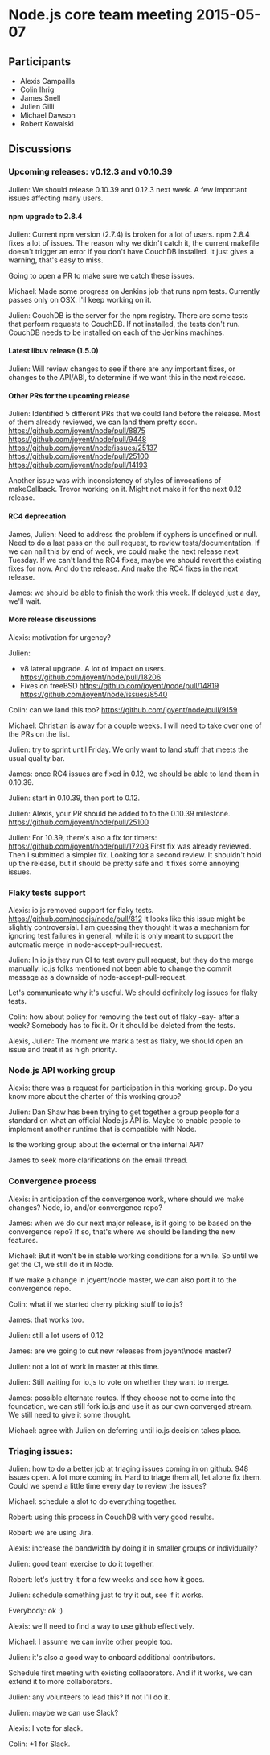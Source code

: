 # Node.js core team meeting 2015-05-07

## Participants

* Alexis Campailla
* Colin Ihrig
* James Snell
* Julien Gilli
* Michael Dawson
* Robert Kowalski


## Discussions

### Upcoming releases: v0.12.3 and v0.10.39

Julien: We should release 0.10.39 and 0.12.3 next week. A few important issues
affecting many users.

#### npm upgrade to 2.8.4
Julien:
Current npm version (2.7.4) is broken for a lot of users. npm 2.8.4 fixes a
lot of issues.
The reason why we didn't catch it, the current makefile doesn't trigger an
error if you don't have CouchDB installed. It just gives a warning, that's
easy to miss.


Going to open a PR to make sure we catch these issues.

Michael:
Made some progress on Jenkins job that runs npm tests. Currently passes
only on OSX. I'll keep working on it.

Julien:
CouchDB is the server for the npm registry. There are some tests that perform
requests to CouchDB. If not installed, the tests don't run.
CouchDB needs to be installed on each of the Jenkins machines.

#### Latest libuv release (1.5.0)

Julien:
Will review changes to see if there are any important fixes, or changes to
the API/ABI, to determine if we want this in the next release.


#### Other PRs for the upcoming release

Julien: Identified 5 different PRs that we could land before the release.
Most of them already reviewed, we can land them pretty soon.
https://github.com/joyent/node/pull/8875
https://github.com/joyent/node/pull/9448
https://github.com/joyent/node/issues/25137
https://github.com/joyent/node/pull/25100
https://github.com/joyent/node/pull/14193

Another issue was with inconsistency of styles of invocations of makeCallback.
Trevor working on it. Might not make it for the next 0.12 release.

#### RC4 deprecation
James, Julien:
Need to address the problem if cyphers is undefined or null.
Need to do a last pass on the pull request, to review tests/documentation.
If we can nail this by end of week, we could make the next release next Tuesday.
If we can't land the RC4 fixes, maybe we should revert the existing fixes for
now. And do the release. And make the RC4 fixes in the next release.

James: we should be able to finish the work this week.
If delayed just a day, we'll wait.


#### More release discussions
Alexis: motivation for urgency?

Julien:
- v8 lateral upgrade. A lot of impact on users.
  https://github.com/joyent/node/pull/18206
- Fixes on freeBSD
  https://github.com/joyent/node/pull/14819
  https://github.com/joyent/node/issues/8540

Colin: can we land this too? https://github.com/joyent/node/pull/9159

Michael: Christian is away for a couple weeks. I will need to take over one of
the PRs on the list.

Julien: try to sprint until Friday. We only want to land stuff that meets the
usual quality bar.

James: once RC4 issues are fixed in 0.12, we should be able to land them in
0.10.39.

Julien: start in 0.10.39, then port to 0.12.

Julien: Alexis, your PR should be added to to the 0.10.39 milestone.
https://github.com/joyent/node/pull/25100

Julien:
For 10.39, there's also a fix for timers:
https://github.com/joyent/node/pull/17203
First fix was already reviewed. Then I submitted a simpler fix. Looking for a
second review.
It shouldn't hold up the release, but it should be pretty safe and it fixes
some annoying issues.

### Flaky tests support
Alexis: io.js removed support for flaky tests. https://github.com/nodejs/node/pull/812
It looks like this issue might be slightly controversial.
I am guessing they thought it was a mechanism for ignoring test failures in
general, while it is only meant to support the automatic merge in
node-accept-pull-request.

Julien:
In io.js they run CI to test every pull request, but they do the merge manually.
io.js folks mentioned not been able to change the commit message as a downside
of node-accept-pull-request.

Let's communicate why it's useful.
We should definitely log issues for flaky tests.

Colin: how about policy for removing the test out of flaky -say- after a week?
Somebody has to fix it. Or it should be deleted from the tests.

Alexis, Julien: The moment we mark a test as flaky, we should open an issue
and treat it as high priority.

### Node.js API working group
Alexis: there was a request for participation in this working group. Do you
know more about the charter of this working group?

Julien:
Dan Shaw has been trying to get together a group people for a standard on what
an official Node.js API is.
Maybe to enable people to implement another runtime that is compatible with
Node.

Is the working group about the external or the internal API?

James to seek more clarifications on the email thread.

### Convergence process

Alexis: in anticipation of the convergence work, where should we make changes?
Node, io, and/or convergence repo?

James: when we do our next major release, is it going to be based on
the convergence repo? If so, that's where we should be landing the new
features.

Michael: But it won't be in stable working conditions for a while.
So until we get the CI, we still do it in Node.

If we make a change in joyent/node master, we can also port it to the
convergence repo.

Colin: what if we started cherry picking stuff to io.js?

James: that works too.

Julien: still a lot users of 0.12

James: are we going to cut new releases from joyent\node master?

Julien: not a lot of work in master at this time.

Julien: Still waiting for io.js to vote on whether they want to merge.

James: possible alternate routes. If they choose not to come into the
foundation, we can still fork io.js and use it as our own converged stream.
We still need to give it some thought.

Michael: agree with Julien on deferring until io.js decision takes place.

### Triaging issues:
Julien: how to do a better job at triaging issues coming in on github.
948 issues open. A lot more coming in.
Hard to triage them all, let alone fix them.
Could we spend a little time every day to review the issues?

Michael: schedule a slot to do everything together.

Robert: using this process in CouchDB with very good results.

Robert: we are using Jira.

Alexis: increase the bandwidth by doing it in smaller groups or
individually?

Julien: good team exercise to do it together.

Robert: let's just try it for a few weeks and see how it goes.

Julien: schedule something just to try it out, see if it works.

Everybody: ok :)

Alexis: we'll need to find a way to use github effectively.

Michael: I assume we can invite other people too.

Julien: it's also a good way to onboard additional contributors.

Schedule first meeting with existing collaborators. And if it works, we can
extend it to more collaborators.

Julien: any volunteers to lead this? If not I'll do it.

Julien: maybe we can use Slack?

Alexis: I vote for slack.

Colin: +1 for Slack.

